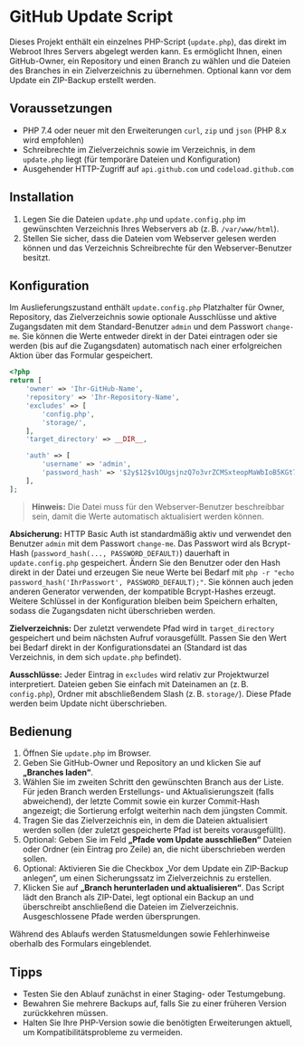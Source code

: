 # GitHub Update Script

Dieses Projekt enthält ein einzelnes PHP-Script (`update.php`), das direkt im Webroot Ihres Servers abgelegt werden kann. Es ermöglicht Ihnen, einen GitHub-Owner, ein Repository und einen Branch zu wählen und die Dateien des Branches in ein Zielverzeichnis zu übernehmen. Optional kann vor dem Update ein ZIP-Backup erstellt werden.

## Voraussetzungen

- PHP 7.4 oder neuer mit den Erweiterungen `curl`, `zip` und `json` (PHP 8.x wird empfohlen)
- Schreibrechte im Zielverzeichnis sowie im Verzeichnis, in dem `update.php` liegt (für temporäre Dateien und Konfiguration)
- Ausgehender HTTP-Zugriff auf `api.github.com` und `codeload.github.com`

## Installation
1. Legen Sie die Dateien `update.php` und `update.config.php` im gewünschten Verzeichnis Ihres Webservers ab (z. B. `/var/www/html`).
2. Stellen Sie sicher, dass die Dateien vom Webserver gelesen werden können und das Verzeichnis Schreibrechte für den Webserver-Benutzer besitzt.

## Konfiguration
Im Auslieferungszustand enthält `update.config.php` Platzhalter für Owner, Repository, das Zielverzeichnis sowie optionale Ausschlüsse und aktive Zugangsdaten mit dem Standard-Benutzer `admin` und dem Passwort `change-me`. Sie können die Werte entweder direkt in der Datei eintragen oder sie werden (bis auf die Zugangsdaten) automatisch nach einer erfolgreichen Aktion über das Formular gespeichert.

```php
<?php
return [
    'owner' => 'Ihr-GitHub-Name',
    'repository' => 'Ihr-Repository-Name',
    'excludes' => [
        'config.php',
        'storage/',
    ],
    'target_directory' => __DIR__,

    'auth' => [
        'username' => 'admin',
        'password_hash' => '$2y$12$v1OUgsjnzQ7o3vrZCMSxteopMaWbIoB5KGt7HlPgQuqIuMdKHo2Y2',
    ],
];
```

> **Hinweis:** Die Datei muss für den Webserver-Benutzer beschreibbar sein, damit die Werte automatisch aktualisiert werden können.

**Absicherung:** HTTP Basic Auth ist standardmäßig aktiv und verwendet den Benutzer `admin` mit dem Passwort `change-me`. Das Passwort wird als Bcrypt-Hash (`password_hash(..., PASSWORD_DEFAULT)`) dauerhaft in `update.config.php` gespeichert. Ändern Sie den Benutzer oder den Hash direkt in der Datei und erzeugen Sie neue Werte bei Bedarf mit `php -r "echo password_hash('IhrPasswort', PASSWORD_DEFAULT);"`. Sie können auch jeden anderen Generator verwenden, der kompatible Bcrypt-Hashes erzeugt. Weitere Schlüssel in der Konfiguration bleiben beim Speichern erhalten, sodass die Zugangsdaten nicht überschrieben werden.

**Zielverzeichnis:** Der zuletzt verwendete Pfad wird in `target_directory` gespeichert und beim nächsten Aufruf vorausgefüllt. Passen Sie den Wert bei Bedarf direkt in der Konfigurationsdatei an (Standard ist das Verzeichnis, in dem sich `update.php` befindet).

**Ausschlüsse:** Jeder Eintrag in `excludes` wird relativ zur Projektwurzel interpretiert. Dateien geben Sie einfach mit Dateinamen an (z. B. `config.php`), Ordner mit abschließendem Slash (z. B. `storage/`). Diese Pfade werden beim Update nicht überschrieben.

## Bedienung
1. Öffnen Sie `update.php` im Browser.
2. Geben Sie GitHub-Owner und Repository an und klicken Sie auf **„Branches laden“**.
3. Wählen Sie im zweiten Schritt den gewünschten Branch aus der Liste. Für jeden Branch werden Erstellungs- und Aktualisierungszeit (falls abweichend), der letzte Commit sowie ein kurzer Commit-Hash angezeigt; die Sortierung erfolgt weiterhin nach dem jüngsten Commit.
4. Tragen Sie das Zielverzeichnis ein, in dem die Dateien aktualisiert werden sollen (der zuletzt gespeicherte Pfad ist bereits vorausgefüllt).
5. Optional: Geben Sie im Feld **„Pfade vom Update ausschließen“** Dateien oder Ordner (ein Eintrag pro Zeile) an, die nicht überschrieben werden sollen.
6. Optional: Aktivieren Sie die Checkbox „Vor dem Update ein ZIP-Backup anlegen“, um einen Sicherungssatz im Zielverzeichnis zu erstellen.
7. Klicken Sie auf **„Branch herunterladen und aktualisieren“**. Das Script lädt den Branch als ZIP-Datei, legt optional ein Backup an und überschreibt anschließend die Dateien im Zielverzeichnis. Ausgeschlossene Pfade werden übersprungen.

Während des Ablaufs werden Statusmeldungen sowie Fehlerhinweise oberhalb des Formulars eingeblendet.

## Tipps
- Testen Sie den Ablauf zunächst in einer Staging- oder Testumgebung.
- Bewahren Sie mehrere Backups auf, falls Sie zu einer früheren Version zurückkehren müssen.
- Halten Sie Ihre PHP-Version sowie die benötigten Erweiterungen aktuell, um Kompatibilitätsprobleme zu vermeiden.
